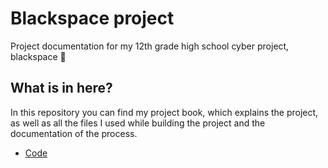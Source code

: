 # Blackspace project
Project documentation for my 12th grade high school cyber project, blackspace 🌌

## What is in here?
In this repository you can find my project book, which explains the project, as well as all the files I used while building the project and the documentation of the process.

- [Code](https://github.com/itsidohirsh/blackspace.git)

